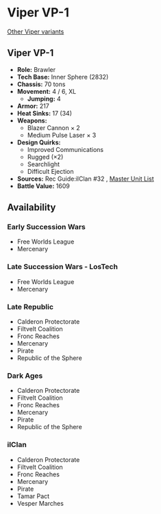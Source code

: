 # Viper VP-1 

[Other Viper variants](../viper.md) 

## Viper VP-1 

- **Role:** Brawler 
- **Tech Base:** Inner Sphere (2832) 
- **Chassis:** 70 tons 
- **Movement:** 4 / 6, XL 
  - **Jumping:** 4 
- **Armor:** 217 
- **Heat Sinks:** 17 (34) 
- **Weapons:** 
  - Blazer Cannon × 2 
  - Medium Pulse Laser × 3 
- **Design Quirks:** 
  - Improved Communications 
  - Rugged (×2) 
  - Searchlight 
  - Difficult Ejection 
- **Sources:** Rec Guide:ilClan #32 , [Master Unit List](http://masterunitlist.info/Unit/Details/9466) 
- **Battle Value:** 1609 

## Availability 

### Early Succession Wars 

- Free Worlds League 
- Mercenary 

### Late Succession Wars - LosTech 

- Free Worlds League 
- Mercenary 

### Late Republic 

- Calderon Protectorate 
- Filtvelt Coalition 
- Fronc Reaches 
- Mercenary 
- Pirate 
- Republic of the Sphere 

### Dark Ages 

- Calderon Protectorate 
- Filtvelt Coalition 
- Fronc Reaches 
- Mercenary 
- Pirate 
- Republic of the Sphere 

### ilClan 

- Calderon Protectorate 
- Filtvelt Coalition 
- Fronc Reaches 
- Mercenary 
- Pirate 
- Tamar Pact 
- Vesper Marches 

